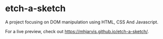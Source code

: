 # etch-a-sketch

A project focusing on DOM manipulation using HTML, CSS And Javascript. 

For a live preview, check out https://mhjarvis.github.io/etch-a-sketch/.